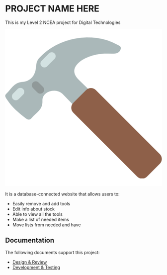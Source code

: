 # PROJECT NAME HERE

This is my Level 2 NCEA project for Digital Technologies

![Example Image](images/hammer.png)

It is a database-connected website that allows users to:

- Easily remove and add tools
- Edit info about stock
- Able to view all the tools
- Make a list of needed items
- Move lists from needed and have


## Documentation

The following documents support this project:

- [Design & Review](Design.md)
- [Development & Testing](Development.md)

